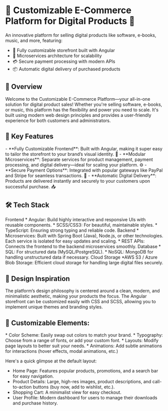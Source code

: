 <h1>🎨 Customizable E-Commerce Platform for Digital Products 🎨</h1> 
An innovative platform for selling digital products like software, e-books, music, and more, featuring:

* 🌟 Fully customizable storefront built with Angular
* 🚀 Microservices architecture for scalability
* 💳 Secure payment processing with modern APIs
* 📦 Automatic digital delivery of purchased products

<h2>🌟 Overview </h2> 
Welcome to the Customizable E-Commerce Platform—your all-in-one solution for digital product sales! Whether you're selling software, e-books, or music, this platform has the flexibility and power you need to scale. It's built using modern web design principles and provides a user-friendly experience for both customers and administrators.

<h2>🎯 Key Features</h2> 
- **Fully Customizable Frontend**: Built with Angular, making it super easy to tailor the storefront to your brand’s visual identity. 👗  
- **Modular Microservices**: Separate services for product management, payment processing, and digital delivery—ideal for scaling your platform. ⚙️  
- **Secure Payment Options**: Integrated with popular gateways like PayPal and Stripe for seamless transactions. 💸  
- **Automatic Digital Delivery**: Products are delivered instantly and securely to your customers upon successful purchase. 📤  


<h2>🛠️ Tech Stack</h2>
Frontend
* Angular: Build highly interactive and responsive UIs with reusable components.
* SCSS/CSS3: For beautiful, maintainable styles.
* TypeScript: Ensuring strong typing and reliable code.
Backend
* Microservices: Built with Spring Boot (Java), Node.js, or other technologies. Each service is isolated for easy updates and scaling.
* REST APIs: Connects the frontend to the backend microservices smoothly.
Database
* SQL: For structured data (MySQL/PostgreSQL).
* NoSQL: MongoDB for handling unstructured data if necessary.
Cloud Storage
*AWS S3 / Azure Blob Storage: Efficient cloud storage for handling large digital files securely.

<h2>🎨 Design Inspiration</h2>
The platform’s design philosophy is centered around a clean, modern, and minimalistic aesthetic, making your products the focus. The Angular storefront can be customized easily with CSS and SCSS, allowing you to implement unique themes and branding styles.

<h2>🔑 Customizable Elements:</h2>
* Color Scheme: Easily swap out colors to match your brand.
* Typography: Choose from a range of fonts, or add your custom font.
* Layouts: Modify page layouts to better suit your needs.
* Animations: Add subtle animations for interactions (hover effects, modal animations, etc.)

Here's a quick glimpse at the default layout:

* Home Page: Features popular products, promotions, and a search bar for easy navigation.
* Product Details: Large, high-res images, product descriptions, and call-to-action buttons (buy now, add to wishlist, etc.).
* Shopping Cart: A minimalist view for easy checkout.
* User Profile: Modern dashboard for users to manage their downloads and purchase history.
